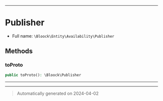 ***

# Publisher





* Full name: `\Bloock\Entity\Availability\Publisher`



## Methods


### toProto



```php
public toProto(): \Bloock\Publisher
```












***


***
> Automatically generated on 2024-04-02
